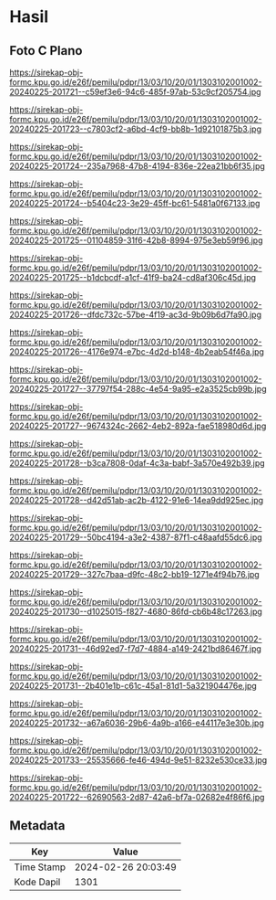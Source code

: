 # Hasil

## Foto C Plano

https://sirekap-obj-formc.kpu.go.id/e26f/pemilu/pdpr/13/03/10/20/01/1303102001002-20240225-201721--c59ef3e6-94c6-485f-97ab-53c9cf205754.jpg

https://sirekap-obj-formc.kpu.go.id/e26f/pemilu/pdpr/13/03/10/20/01/1303102001002-20240225-201723--c7803cf2-a6bd-4cf9-bb8b-1d92101875b3.jpg

https://sirekap-obj-formc.kpu.go.id/e26f/pemilu/pdpr/13/03/10/20/01/1303102001002-20240225-201724--235a7968-47b8-4194-836e-22ea21bb6f35.jpg

https://sirekap-obj-formc.kpu.go.id/e26f/pemilu/pdpr/13/03/10/20/01/1303102001002-20240225-201724--b5404c23-3e29-45ff-bc61-5481a0f67133.jpg

https://sirekap-obj-formc.kpu.go.id/e26f/pemilu/pdpr/13/03/10/20/01/1303102001002-20240225-201725--01104859-31f6-42b8-8994-975e3eb59f96.jpg

https://sirekap-obj-formc.kpu.go.id/e26f/pemilu/pdpr/13/03/10/20/01/1303102001002-20240225-201725--b1dcbcdf-a1cf-41f9-ba24-cd8af306c45d.jpg

https://sirekap-obj-formc.kpu.go.id/e26f/pemilu/pdpr/13/03/10/20/01/1303102001002-20240225-201726--dfdc732c-57be-4f19-ac3d-9b09b6d7fa90.jpg

https://sirekap-obj-formc.kpu.go.id/e26f/pemilu/pdpr/13/03/10/20/01/1303102001002-20240225-201726--4176e974-e7bc-4d2d-b148-4b2eab54f46a.jpg

https://sirekap-obj-formc.kpu.go.id/e26f/pemilu/pdpr/13/03/10/20/01/1303102001002-20240225-201727--37797f54-288c-4e54-9a95-e2a3525cb99b.jpg

https://sirekap-obj-formc.kpu.go.id/e26f/pemilu/pdpr/13/03/10/20/01/1303102001002-20240225-201727--9674324c-2662-4eb2-892a-fae518980d6d.jpg

https://sirekap-obj-formc.kpu.go.id/e26f/pemilu/pdpr/13/03/10/20/01/1303102001002-20240225-201728--b3ca7808-0daf-4c3a-babf-3a570e492b39.jpg

https://sirekap-obj-formc.kpu.go.id/e26f/pemilu/pdpr/13/03/10/20/01/1303102001002-20240225-201728--d42d51ab-ac2b-4122-91e6-14ea9dd925ec.jpg

https://sirekap-obj-formc.kpu.go.id/e26f/pemilu/pdpr/13/03/10/20/01/1303102001002-20240225-201729--50bc4194-a3e2-4387-87f1-c48aafd55dc6.jpg

https://sirekap-obj-formc.kpu.go.id/e26f/pemilu/pdpr/13/03/10/20/01/1303102001002-20240225-201729--327c7baa-d9fc-48c2-bb19-1271e4f94b76.jpg

https://sirekap-obj-formc.kpu.go.id/e26f/pemilu/pdpr/13/03/10/20/01/1303102001002-20240225-201730--d1025015-f827-4680-86fd-cb6b48c17263.jpg

https://sirekap-obj-formc.kpu.go.id/e26f/pemilu/pdpr/13/03/10/20/01/1303102001002-20240225-201731--46d92ed7-f7d7-4884-a149-2421bd86467f.jpg

https://sirekap-obj-formc.kpu.go.id/e26f/pemilu/pdpr/13/03/10/20/01/1303102001002-20240225-201731--2b401e1b-c61c-45a1-81d1-5a321904476e.jpg

https://sirekap-obj-formc.kpu.go.id/e26f/pemilu/pdpr/13/03/10/20/01/1303102001002-20240225-201732--a67a6036-29b6-4a9b-a166-e44117e3e30b.jpg

https://sirekap-obj-formc.kpu.go.id/e26f/pemilu/pdpr/13/03/10/20/01/1303102001002-20240225-201733--25535666-fe46-494d-9e51-8232e530ce33.jpg

https://sirekap-obj-formc.kpu.go.id/e26f/pemilu/pdpr/13/03/10/20/01/1303102001002-20240225-201722--62690563-2d87-42a6-bf7a-02682e4f86f6.jpg


## Metadata

| Key        | Value               |
| ---------- | ------------------- |
| Time Stamp | 2024-02-26 20:03:49 |
| Kode Dapil | 1301                |



